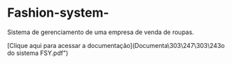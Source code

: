 # Fashion-system-
Sistema de gerenciamento de uma empresa de venda de roupas.

[Clique aqui para acessar a documentação](Documenta\303\247\303\243o do sistema FSY.pdf")
